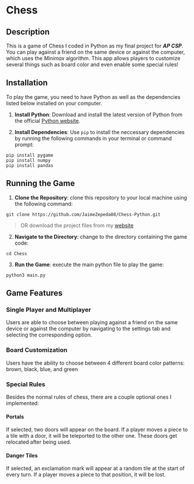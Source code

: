 # Chess

## Description

This is a game of Chess I coded in Python as my final project for _**AP CSP**_. You can play against a friend on the same device or against the computer, which uses the _Minimax_ algorithm. This app allows players to customize several things such as board color and even enable some special rules!

## Installation

To play the game, you need to have Python as well as the dependencies listed below installed on your computer.

1. **Install Python**: Download and install the latest version of Python from the official [Python website](https://www.python.org/downloads/).

2. **Install Dependencies**: Use `pip` to install the neccessary dependencies by running the following commands in your terminal or command prompt:

```
pip install pygame
pip install numpy
pip install pandas
```

## Running the Game

1. **Clone the Repository**: clone this repository to your local machine using the following command:

```
git clone https://github.com/JaimeZepeda08/Chess-Python.git
```

> OR download the project files from my [website](https://jaimezepeda.vercel.app/projects)

2. **Navigate to the Directory**: change to the directory containing the game code:

```
cd Chess
```

3. **Run the Game**: execute the main python file to play the game:

```
python3 main.py
```

## Game Features

### Single Player and Multiplayer

Users are able to choose between playing against a friend on the same device or against the computer by navigating to the settings tab and selecting the corresponding option.

### Board Customization

Users have the ability to choose between 4 different board color patterns: brown, black, blue, and green

### Special Rules

Besides the normal rules of chess, there are a couple optional ones I implemented:

#### Portals

If selected, two doors will appear on the board. If a player moves a piece to a tile with a door, it will be teleported to the other one. These doors get relocated after being used.

#### Danger Tiles

If selected, an exclamation mark will appear at a random tile at the start of every turn. If a player moves a piece to that position, it will be lost.
